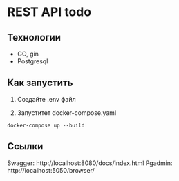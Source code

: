# REST API todo 
## Технологии 
- GO, gin 
- Postgresql 

## Как запустить
1. Создайте .env файл 

2. Запуститет docker-compose.yaml
``` 
docker-compose up --build
```

## Ссылки
Swagger: http://localhost:8080/docs/index.html
Pgadmin: http://localhost:5050/browser/
